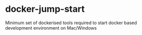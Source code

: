 # docker-jump-start
Minimum set of dockerised tools required to start docker based development environment on Mac/Windows
